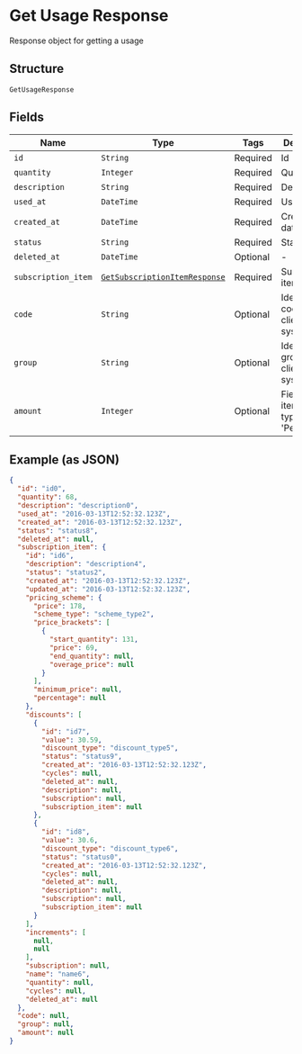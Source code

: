
# Get Usage Response

Response object for getting a usage

## Structure

`GetUsageResponse`

## Fields

| Name | Type | Tags | Description |
|  --- | --- | --- | --- |
| `id` | `String` | Required | Id |
| `quantity` | `Integer` | Required | Quantity |
| `description` | `String` | Required | Description |
| `used_at` | `DateTime` | Required | Used at |
| `created_at` | `DateTime` | Required | Creation date |
| `status` | `String` | Required | Status |
| `deleted_at` | `DateTime` | Optional | - |
| `subscription_item` | [`GetSubscriptionItemResponse`](../../doc/models/get-subscription-item-response.md) | Required | Subscription item |
| `code` | `String` | Optional | Identification code in the client system |
| `group` | `String` | Optional | Identification group in the client system |
| `amount` | `Integer` | Optional | Field used in item scheme type 'Percent' |

## Example (as JSON)

```json
{
  "id": "id0",
  "quantity": 68,
  "description": "description0",
  "used_at": "2016-03-13T12:52:32.123Z",
  "created_at": "2016-03-13T12:52:32.123Z",
  "status": "status8",
  "deleted_at": null,
  "subscription_item": {
    "id": "id6",
    "description": "description4",
    "status": "status2",
    "created_at": "2016-03-13T12:52:32.123Z",
    "updated_at": "2016-03-13T12:52:32.123Z",
    "pricing_scheme": {
      "price": 178,
      "scheme_type": "scheme_type2",
      "price_brackets": [
        {
          "start_quantity": 131,
          "price": 69,
          "end_quantity": null,
          "overage_price": null
        }
      ],
      "minimum_price": null,
      "percentage": null
    },
    "discounts": [
      {
        "id": "id7",
        "value": 30.59,
        "discount_type": "discount_type5",
        "status": "status9",
        "created_at": "2016-03-13T12:52:32.123Z",
        "cycles": null,
        "deleted_at": null,
        "description": null,
        "subscription": null,
        "subscription_item": null
      },
      {
        "id": "id8",
        "value": 30.6,
        "discount_type": "discount_type6",
        "status": "status0",
        "created_at": "2016-03-13T12:52:32.123Z",
        "cycles": null,
        "deleted_at": null,
        "description": null,
        "subscription": null,
        "subscription_item": null
      }
    ],
    "increments": [
      null,
      null
    ],
    "subscription": null,
    "name": "name6",
    "quantity": null,
    "cycles": null,
    "deleted_at": null
  },
  "code": null,
  "group": null,
  "amount": null
}
```


